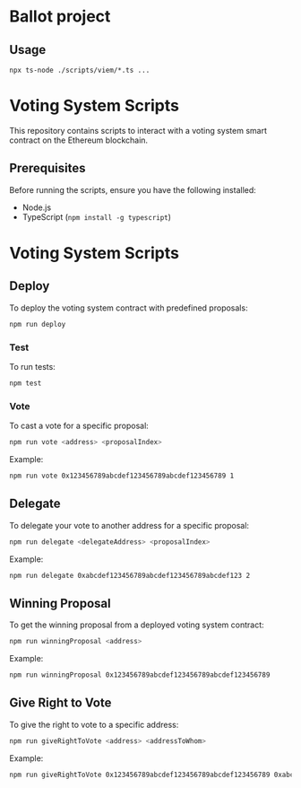 # Ballot project

## Usage

`npx ts-node ./scripts/viem/*.ts ...`
# Voting System Scripts

This repository contains scripts to interact with a voting system smart contract on the Ethereum blockchain.

## Prerequisites

Before running the scripts, ensure you have the following installed:

- Node.js
- TypeScript (`npm install -g typescript`)

# Voting System Scripts

## Deploy

To deploy the voting system contract with predefined proposals:

```bash
npm run deploy
```

### Test

To run tests:

```bash
npm test
```

### Vote

To cast a vote for a specific proposal:

```bash
npm run vote <address> <proposalIndex>
```

Example:

```bash
npm run vote 0x123456789abcdef123456789abcdef123456789 1
```

## Delegate

To delegate your vote to another address for a specific proposal:

```bash
npm run delegate <delegateAddress> <proposalIndex>
```

Example:

```bash
npm run delegate 0xabcdef123456789abcdef123456789abcdef123 2
```

## Winning Proposal

To get the winning proposal from a deployed voting system contract:

```bash
npm run winningProposal <address>
```

Example:

```bash
npm run winningProposal 0x123456789abcdef123456789abcdef123456789
```

## Give Right to Vote

To give the right to vote to a specific address:

```bash
npm run giveRightToVote <address> <addressToWhom>
```

Example:

```bash
npm run giveRightToVote 0x123456789abcdef123456789abcdef123456789 0xabcdef123456789abcdef123456789abcdef123
```